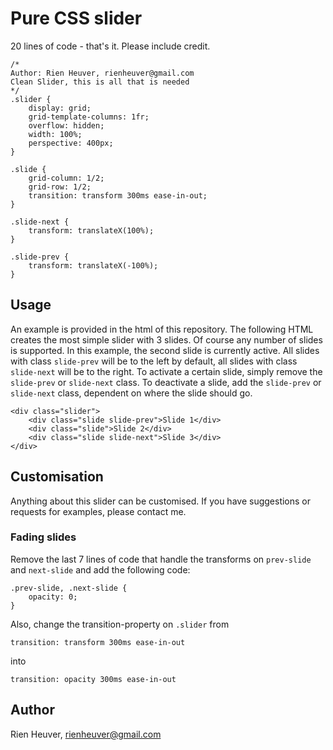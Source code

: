 # Pure CSS slider
20 lines of code - that's it. Please include credit.

```
/*
Author: Rien Heuver, rienheuver@gmail.com
Clean Slider, this is all that is needed
*/
.slider {
    display: grid;
    grid-template-columns: 1fr;
    overflow: hidden;
    width: 100%;
    perspective: 400px;
}

.slide {
    grid-column: 1/2;
    grid-row: 1/2;
    transition: transform 300ms ease-in-out;
}

.slide-next {
    transform: translateX(100%);
}

.slide-prev {
    transform: translateX(-100%);
}
```

## Usage
An example is provided in the html of this repository.
The following HTML creates the most simple slider with 3 slides. Of course any number of slides is supported. In this example, the second slide is currently active. All slides with class `slide-prev` will be to the left by default, all slides with class `slide-next` will be to the right. To activate a certain slide, simply remove the `slide-prev` or `slide-next` class. To deactivate a slide, add the `slide-prev` or `slide-next` class, dependent on where the slide should go.
```
<div class="slider">
    <div class="slide slide-prev">Slide 1</div>
    <div class="slide">Slide 2</div>
    <div class="slide slide-next">Slide 3</div>
</div>
```

## Customisation
Anything about this slider can be customised. If you have suggestions or requests for examples, please contact me.

### Fading slides
Remove the last 7 lines of code that handle the transforms on `prev-slide` and `next-slide` and add the following code:
 ```
 .prev-slide, .next-slide {
     opacity: 0;
 }
 ```
 Also, change the transition-property on `.slider`  from
 ```
 transition: transform 300ms ease-in-out
 ```
 into
 ```
 transition: opacity 300ms ease-in-out
 ```

 ## Author
 Rien Heuver, rienheuver@gmail.com
 